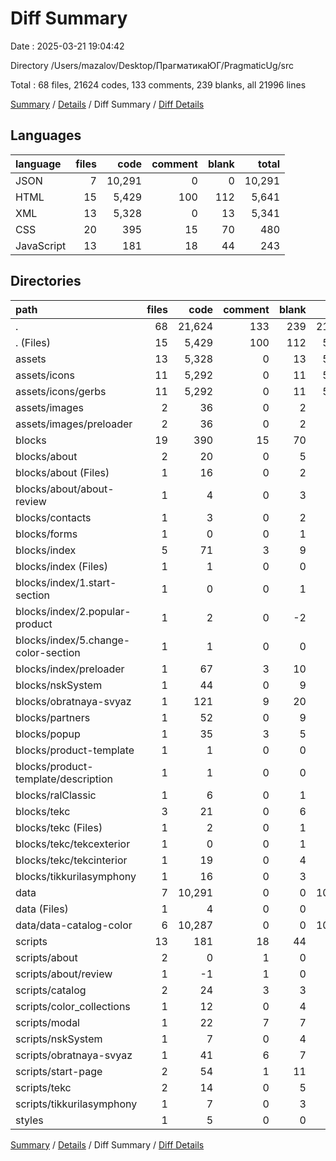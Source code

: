 # Diff Summary

Date : 2025-03-21 19:04:42

Directory /Users/mazalov/Desktop/ПрагматикаЮГ/PragmaticUg/src

Total : 68 files,  21624 codes, 133 comments, 239 blanks, all 21996 lines

[Summary](results.md) / [Details](details.md) / Diff Summary / [Diff Details](diff-details.md)

## Languages
| language | files | code | comment | blank | total |
| :--- | ---: | ---: | ---: | ---: | ---: |
| JSON | 7 | 10,291 | 0 | 0 | 10,291 |
| HTML | 15 | 5,429 | 100 | 112 | 5,641 |
| XML | 13 | 5,328 | 0 | 13 | 5,341 |
| CSS | 20 | 395 | 15 | 70 | 480 |
| JavaScript | 13 | 181 | 18 | 44 | 243 |

## Directories
| path | files | code | comment | blank | total |
| :--- | ---: | ---: | ---: | ---: | ---: |
| . | 68 | 21,624 | 133 | 239 | 21,996 |
| . (Files) | 15 | 5,429 | 100 | 112 | 5,641 |
| assets | 13 | 5,328 | 0 | 13 | 5,341 |
| assets/icons | 11 | 5,292 | 0 | 11 | 5,303 |
| assets/icons/gerbs | 11 | 5,292 | 0 | 11 | 5,303 |
| assets/images | 2 | 36 | 0 | 2 | 38 |
| assets/images/preloader | 2 | 36 | 0 | 2 | 38 |
| blocks | 19 | 390 | 15 | 70 | 475 |
| blocks/about | 2 | 20 | 0 | 5 | 25 |
| blocks/about (Files) | 1 | 16 | 0 | 2 | 18 |
| blocks/about/about-review | 1 | 4 | 0 | 3 | 7 |
| blocks/contacts | 1 | 3 | 0 | 2 | 5 |
| blocks/forms | 1 | 0 | 0 | 1 | 1 |
| blocks/index | 5 | 71 | 3 | 9 | 83 |
| blocks/index (Files) | 1 | 1 | 0 | 0 | 1 |
| blocks/index/1.start-section | 1 | 0 | 0 | 1 | 1 |
| blocks/index/2.popular-product | 1 | 2 | 0 | -2 | 0 |
| blocks/index/5.change-color-section | 1 | 1 | 0 | 0 | 1 |
| blocks/index/preloader | 1 | 67 | 3 | 10 | 80 |
| blocks/nskSystem | 1 | 44 | 0 | 9 | 53 |
| blocks/obratnaya-svyaz | 1 | 121 | 9 | 20 | 150 |
| blocks/partners | 1 | 52 | 0 | 9 | 61 |
| blocks/popup | 1 | 35 | 3 | 5 | 43 |
| blocks/product-template | 1 | 1 | 0 | 0 | 1 |
| blocks/product-template/description | 1 | 1 | 0 | 0 | 1 |
| blocks/ralClassic | 1 | 6 | 0 | 1 | 7 |
| blocks/tekc | 3 | 21 | 0 | 6 | 27 |
| blocks/tekc (Files) | 1 | 2 | 0 | 1 | 3 |
| blocks/tekc/tekcexterior | 1 | 0 | 0 | 1 | 1 |
| blocks/tekc/tekcinterior | 1 | 19 | 0 | 4 | 23 |
| blocks/tikkurilasymphony | 1 | 16 | 0 | 3 | 19 |
| data | 7 | 10,291 | 0 | 0 | 10,291 |
| data (Files) | 1 | 4 | 0 | 0 | 4 |
| data/data-catalog-color | 6 | 10,287 | 0 | 0 | 10,287 |
| scripts | 13 | 181 | 18 | 44 | 243 |
| scripts/about | 2 | 0 | 1 | 0 | 1 |
| scripts/about/review | 1 | -1 | 1 | 0 | 0 |
| scripts/catalog | 2 | 24 | 3 | 3 | 30 |
| scripts/color_collections | 1 | 12 | 0 | 4 | 16 |
| scripts/modal | 1 | 22 | 7 | 7 | 36 |
| scripts/nskSystem | 1 | 7 | 0 | 4 | 11 |
| scripts/obratnaya-svyaz | 1 | 41 | 6 | 7 | 54 |
| scripts/start-page | 2 | 54 | 1 | 11 | 66 |
| scripts/tekc | 2 | 14 | 0 | 5 | 19 |
| scripts/tikkurilasymphony | 1 | 7 | 0 | 3 | 10 |
| styles | 1 | 5 | 0 | 0 | 5 |

[Summary](results.md) / [Details](details.md) / Diff Summary / [Diff Details](diff-details.md)